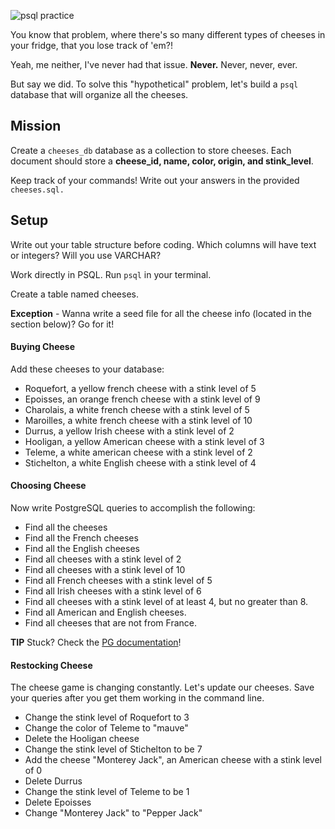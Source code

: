 ![psql practice](https://cdn.pastemagazine.com/www/system/images/photo_albums/cheese-memes/large/h5b39f396.jpeg?1384968217)

You know that problem, where there's so many different types of cheeses in your fridge, that you lose track of 'em?!

Yeah, me neither, I've never had that issue. **Never.** Never, never, ever.

But say we did. To solve this "hypothetical" problem, let's build a `psql` database that will organize all the cheeses.

## Mission

Create a `cheeses_db` database as a collection to store cheeses. Each document should store a **cheese_id, name, color, origin, and stink_level**.

Keep track of your commands! Write out your answers in the provided `cheeses.sql.`

## Setup
Write out your table structure before coding. Which columns will have text or integers? Will you use VARCHAR?

Work directly in PSQL. Run `psql` in your terminal.

Create a table named cheeses.

**Exception** - Wanna write a seed file for all the cheese info (located in the section below)? Go for it!

#### Buying Cheese

Add these cheeses to your database:

- Roquefort, a yellow french cheese with a stink level of 5
- Epoisses, an orange french cheese with a stink level of 9
- Charolais, a white french cheese with a stink level of 5
- Maroilles, a white french cheese with a stink level of 10
- Durrus, a yellow Irish cheese with a stink level of 2
- Hooligan, a yellow American cheese with a stink level of 3
- Teleme, a white american cheese with a stink level of 2
- Stichelton, a white English cheese with a stink level of 4

#### Choosing Cheese

Now write PostgreSQL queries to accomplish the following:

- Find all the cheeses
- Find all the French cheeses
- Find all the English cheeses
- Find all cheeses with a stink level of 2
- Find all cheeses with a stink level of 10
- Find all French cheeses with a stink level of 5
- Find all Irish cheeses with a stink level of 6
- Find all cheeses with a stink level of at least 4, but no greater than 8.
- Find all American and English cheeses.
- Find all cheeses that are not from France.

**TIP** Stuck? Check the [PG documentation](https://www.postgresql.org/docs/)!

#### Restocking Cheese

The cheese game is changing constantly. Let's update our cheeses. Save your queries after you get them working in the command line.

- Change the stink level of Roquefort to 3
- Change the color of Teleme to "mauve"
- Delete the Hooligan cheese
- Change the stink level of Stichelton to be 7
- Add the cheese "Monterey Jack", an American cheese with a stink level of 0
- Delete Durrus
- Change the stink level of Teleme to be 1
- Delete Epoisses
- Change "Monterey Jack" to "Pepper Jack"
